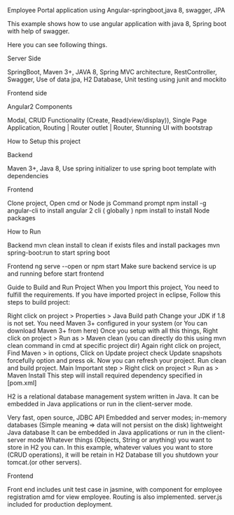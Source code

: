 Employee Portal application using Angular-springboot,java 8, swagger, JPA

This example shows how to use angular application with java 8, Spring boot with help of swagger.

Here you can see following things.

Server Side

SpringBoot,
Maven 3+,
JAVA 8,
Spring MVC architecture,
RestController,
Swagger,
Use of data jpa,
H2 Database,
Unit testing using junit and mockito

Frontend side

Angular2 Components

Modal,
CRUD Functionality (Create, Read(view/display)),
Single Page Application,
Routing | Router outlet | Router,
Stunning UI with bootstrap

How to Setup this project

Backend

Maven 3+,
Java 8,
Use spring initializer to use spring boot template with dependencies

Frontend

Clone project, Open cmd or Node js Command prompt 
npm install -g angular-cli to install angular 2 cli ( globally ) 
npm install to install Node packages

How to Run

Backend
mvn clean install to clean if exists files and install packages
mvn spring-boot:run to start spring boot

Frontend
ng serve --open or npm start
Make sure backend service is up and running before start frontend

Guide to Build and Run Project
When you Import this project, You need to fulfill the requirements.
If you have imported project in eclipse, Follow this steps to build project:

Right click on project > Properties > Java Build path
Change your JDK if 1.8 is not set.
You need Maven 3+ configured in your system (or You can download Maven 3+ from here)
Once you setup with all this things, Right click on project > Run as > Maven clean (you can directly do this using mvn clean command in cmd at specific project dir)
Again right click on project, Find Maven > in options, Click on Update project check Update snapshots forcefully option and press ok.
Now you can refresh your project. Run clean and build project.
Main Important step > Right click on project > Run as > Maven Install This step will install required dependency specified in [pom.xml]

H2 is a relational database management system written in Java. It can be embedded in Java applications or run in the client-server mode.

Very fast, open source, JDBC API
Embedded and server modes; in-memory databases (Simple meaning => data will not persist on the disk)
lightweight Java database
It can be embedded in Java applications or run in the client-server mode Whatever things (Objects, String or anything) you want to store in H2 you can. In this example, whatever values you want to store (CRUD operations), it will be retain in H2 Database till you shutdown your tomcat.(or other servers).

Frontend

Front end includes unit test case in jasmine, with component for employee registration amd for view employee. Routing is also implemented. server.js included for production deployment.
